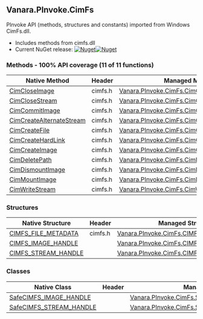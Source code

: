 ## Vanara.PInvoke.CimFs  
PInvoke API (methods, structures and constants) imported from Windows CimFs.dll.

- Includes methods from cimfs.dll  
- Current NuGet release: [![Nuget](https://img.shields.io/nuget/v/Vanara.PInvoke.CimFs?logo=nuget&style=flat-square)![Nuget](https://img.shields.io/nuget/dt/Vanara.PInvoke.CimFs?label=%20&style=flat-square)](https://www.nuget.org/packages/Vanara.PInvoke.CimFs)  
### Methods - 100% API coverage (11 of 11 functions)  
Native Method | Header | Managed Method  
--- | --- | ---  
[CimCloseImage](https://www.google.com/search?num=5&q=CimCloseImage+site%3Adocs.microsoft.com) | cimfs.h | [Vanara.PInvoke.CimFs.CimCloseImage](https://github.com/dahall/Vanara/search?l=C%23&q=CimCloseImage)  
[CimCloseStream](https://www.google.com/search?num=5&q=CimCloseStream+site%3Adocs.microsoft.com) | cimfs.h | [Vanara.PInvoke.CimFs.CimCloseStream](https://github.com/dahall/Vanara/search?l=C%23&q=CimCloseStream)  
[CimCommitImage](https://www.google.com/search?num=5&q=CimCommitImage+site%3Adocs.microsoft.com) | cimfs.h | [Vanara.PInvoke.CimFs.CimCommitImage](https://github.com/dahall/Vanara/search?l=C%23&q=CimCommitImage)  
[CimCreateAlternateStream](https://www.google.com/search?num=5&q=CimCreateAlternateStream+site%3Adocs.microsoft.com) | cimfs.h | [Vanara.PInvoke.CimFs.CimCreateAlternateStream](https://github.com/dahall/Vanara/search?l=C%23&q=CimCreateAlternateStream)  
[CimCreateFile](https://www.google.com/search?num=5&q=CimCreateFile+site%3Adocs.microsoft.com) | cimfs.h | [Vanara.PInvoke.CimFs.CimCreateFile](https://github.com/dahall/Vanara/search?l=C%23&q=CimCreateFile)  
[CimCreateHardLink](https://www.google.com/search?num=5&q=CimCreateHardLink+site%3Adocs.microsoft.com) | cimfs.h | [Vanara.PInvoke.CimFs.CimCreateHardLink](https://github.com/dahall/Vanara/search?l=C%23&q=CimCreateHardLink)  
[CimCreateImage](https://www.google.com/search?num=5&q=CimCreateImage+site%3Adocs.microsoft.com) | cimfs.h | [Vanara.PInvoke.CimFs.CimCreateImage](https://github.com/dahall/Vanara/search?l=C%23&q=CimCreateImage)  
[CimDeletePath](https://www.google.com/search?num=5&q=CimDeletePath+site%3Adocs.microsoft.com) | cimfs.h | [Vanara.PInvoke.CimFs.CimDeletePath](https://github.com/dahall/Vanara/search?l=C%23&q=CimDeletePath)  
[CimDismountImage](https://www.google.com/search?num=5&q=CimDismountImage+site%3Adocs.microsoft.com) | cimfs.h | [Vanara.PInvoke.CimFs.CimDismountImage](https://github.com/dahall/Vanara/search?l=C%23&q=CimDismountImage)  
[CimMountImage](https://www.google.com/search?num=5&q=CimMountImage+site%3Adocs.microsoft.com) | cimfs.h | [Vanara.PInvoke.CimFs.CimMountImage](https://github.com/dahall/Vanara/search?l=C%23&q=CimMountImage)  
[CimWriteStream](https://www.google.com/search?num=5&q=CimWriteStream+site%3Adocs.microsoft.com) | cimfs.h | [Vanara.PInvoke.CimFs.CimWriteStream](https://github.com/dahall/Vanara/search?l=C%23&q=CimWriteStream)  
### Structures  
Native Structure | Header | Managed Structure  
--- | --- | ---  
[CIMFS_FILE_METADATA](https://www.google.com/search?num=5&q=CIMFS_FILE_METADATA+site%3Adocs.microsoft.com) | cimfs.h | [Vanara.PInvoke.CimFs.CIMFS_FILE_METADATA](https://github.com/dahall/Vanara/search?l=C%23&q=CIMFS_FILE_METADATA)  
[CIMFS_IMAGE_HANDLE](https://www.google.com/search?num=5&q=CIMFS_IMAGE_HANDLE+site%3Adocs.microsoft.com) |  | [Vanara.PInvoke.CimFs.CIMFS_IMAGE_HANDLE](https://github.com/dahall/Vanara/search?l=C%23&q=CIMFS_IMAGE_HANDLE)  
[CIMFS_STREAM_HANDLE](https://www.google.com/search?num=5&q=CIMFS_STREAM_HANDLE+site%3Adocs.microsoft.com) |  | [Vanara.PInvoke.CimFs.CIMFS_STREAM_HANDLE](https://github.com/dahall/Vanara/search?l=C%23&q=CIMFS_STREAM_HANDLE)  
### Classes  
Native Class | Header | Managed Class  
--- | --- | ---  
[SafeCIMFS_IMAGE_HANDLE](https://www.google.com/search?num=5&q=SafeCIMFS_IMAGE_HANDLE+site%3Adocs.microsoft.com) |  | [Vanara.PInvoke.CimFs.SafeCIMFS_IMAGE_HANDLE](https://github.com/dahall/Vanara/search?l=C%23&q=SafeCIMFS_IMAGE_HANDLE)  
[SafeCIMFS_STREAM_HANDLE](https://www.google.com/search?num=5&q=SafeCIMFS_STREAM_HANDLE+site%3Adocs.microsoft.com) |  | [Vanara.PInvoke.CimFs.SafeCIMFS_STREAM_HANDLE](https://github.com/dahall/Vanara/search?l=C%23&q=SafeCIMFS_STREAM_HANDLE)  
